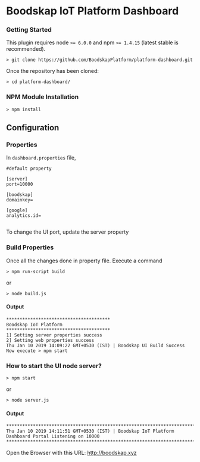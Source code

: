 # Boodskap IoT Platform Dashboard

### Getting Started
This plugin requires node `>= 6.0.0` and npm `>= 1.4.15` (latest stable is recommended).

```shell
> git clone https://github.com/BoodskapPlatform/platform-dashboard.git
```

Once the repository has been cloned:
```shell
> cd platform-dashboard/
```

### NPM Module Installation

```shell
> npm install
```

## Configuration

### Properties
In `dashboard.properties` file,
```shell
#default property

[server]
port=10000

[boodskap]
domainkey=

[google]
analytics.id=


```
To change the UI port, update the server property

### Build Properties
Once all the changes done in property file. Execute a command
```shell
> npm run-script build
```
or
```shell
> node build.js
```
#### Output

```shell
***************************************
Boodskap IoT Platform
***************************************
1] Setting server properties success
2] Setting web properties success
Thu Jan 10 2019 14:09:22 GMT+0530 (IST) | Boodskap UI Build Success
Now execute > npm start
```

### How to start the UI node server?

```shell
> npm start
```
or
```shell
> node server.js
```
#### Output

```shell
************************************************************************************
Thu Jan 10 2019 14:11:51 GMT+0530 (IST) | Boodskap IoT Platform Dashboard Portal Listening on 10000
************************************************************************************
```
Open the Browser with this URL: http://boodskap.xyz
